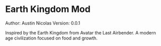 # Earth Kingdom Mod

Author: Austin Nicolas
Version: 0.0.1

Inspired by the Earth Kingdom from Avatar the Last Airbender. A modern age civilization focused on food and growth.